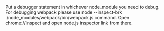 Put a debugger statement in whichever node_module you need to debug.
For debugging webpack please use node --inspect-brk ./node_modules/webpack/bin/webpack.js command.
Open chrome://inspect and open node.js inspector link from there.
